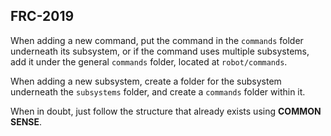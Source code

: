 ## FRC-2019

When adding a new command, put the command in the `commands` folder underneath its subsystem, or if the command uses multiple subsystems, add it under the general `commands` folder, located at `robot/commands`.

When adding a new subsystem, create a folder for the subsystem underneath the `subsystems` folder, and create a `commands` folder within it.

When in doubt, just follow the structure that already exists using
<b>COMMON SENSE</b>.
